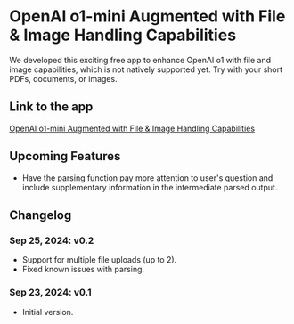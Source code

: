 # OpenAI o1-mini Augmented with File & Image Handling Capabilities

We developed this exciting free app to enhance OpenAI o1 with file and image capabilities, which is not natively supported yet. Try with your short PDFs, documents, or images.

## Link to the app
[OpenAI o1-mini Augmented with File & Image Handling Capabilities](http://34.172.215.155:8504/)

## Upcoming Features
- Have the parsing function pay more attention to user's question and include supplementary information in the intermediate parsed output.

## Changelog

### Sep 25, 2024: v0.2
- Support for multiple file uploads (up to 2).
- Fixed known issues with parsing.

### Sep 23, 2024: v0.1
- Initial version.
